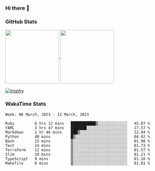 ### Hi there 👋

### GitHub Stats

<a href="https://github.com/anuraghazra/github-readme-stats">
  <img align="center" height="170px" src="https://github-readme-stats.vercel.app/api/top-langs/?username=tksfjt1024&layout=compact&count_private=true&show_icons=true&show_icons=true&theme=graywhite" />
</a>
<a href="https://github.com/anuraghazra/github-readme-stats">
  <img align="center" height="170px" src="https://github-readme-stats.vercel.app/api?username=tksfjt1024&count_private=true&show_icons=true&show_icons=true&theme=graywhite" />
</a>

[![trophy](https://github-profile-trophy.vercel.app/?username=tksfjt1024)](https://github.com/ryo-ma/github-profile-trophy)

### WakaTime Stats

<!--START_SECTION:waka-->
```text
Week: 06 March, 2023 - 12 March, 2023

Ruby         6 hrs 12 mins   ███████████▒░░░░░░░░░░░░░   45.07 % 
YAML         3 hrs 47 mins   ███████░░░░░░░░░░░░░░░░░░   27.57 % 
Markdown     1 hr 46 mins    ███▒░░░░░░░░░░░░░░░░░░░░░   12.94 % 
Python       40 mins         █▒░░░░░░░░░░░░░░░░░░░░░░░   04.92 % 
Bash         15 mins         ▒░░░░░░░░░░░░░░░░░░░░░░░░   01.90 % 
Text         14 mins         ▒░░░░░░░░░░░░░░░░░░░░░░░░   01.73 % 
Terraform    12 mins         ▒░░░░░░░░░░░░░░░░░░░░░░░░   01.57 % 
Slim         10 mins         ▒░░░░░░░░░░░░░░░░░░░░░░░░   01.21 % 
TypeScript   9 mins          ▒░░░░░░░░░░░░░░░░░░░░░░░░   01.16 % 
Makefile     8 mins          ▒░░░░░░░░░░░░░░░░░░░░░░░░   01.01 % 
```
<!--END_SECTION:waka-->
